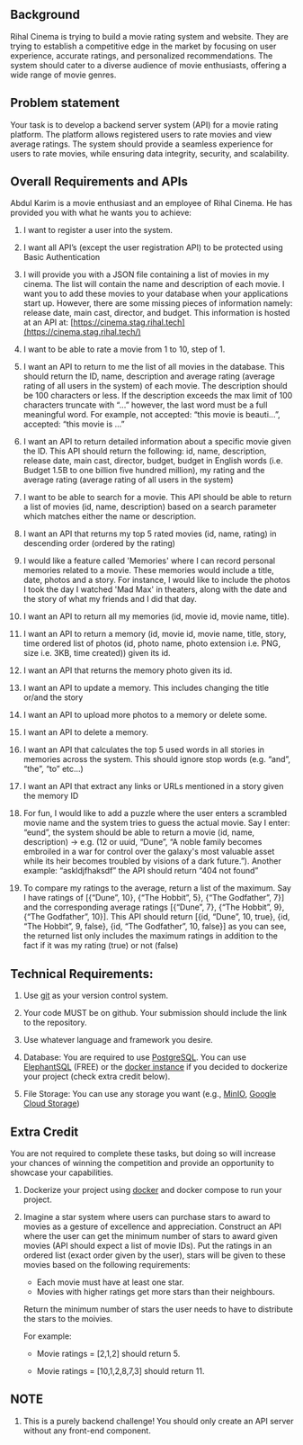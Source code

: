 ## Background

Rihal Cinema is trying to build a movie rating system and website. They are trying to establish a competitive edge in the market by focusing on user experience, accurate ratings, and personalized recommendations. The system should cater to a diverse audience of movie enthusiasts, offering a wide range of movie genres. 

## Problem statement 
Your task is to develop a backend server system (API) for a movie rating platform. The platform allows registered users to rate movies and view average ratings. The system should provide a seamless experience for users to rate movies, while ensuring data integrity, security, and scalability. 
 
## Overall Requirements and APIs 

Abdul Karim is a movie enthusiast and an employee of Rihal Cinema. He has provided you with what he wants you to achieve: 

1.  I want to register a user into the system.
    

2.  I want all API’s (except the user registration API) to be protected using Basic Authentication
    

3.  I will provide you with a JSON file containing a list of movies in my cinema. The list will contain the name and description of each movie. I want you to add these movies to your database when your applications start up. However, there are some missing pieces of information namely: release date, main cast, director, and budget. This information is hosted at an API at: [https://cinema.stag.rihal.tech](https://cinema.stag.rihal.tech/)  
    

4.  I want to be able to rate a movie from 1 to 10, step of 1.
    

5.  I want an API to return to me the list of all movies in the database. This should return the ID, name, description and average rating (average rating of all users in the system) of each movie. The description should be 100 characters or less. If the description exceeds the max limit of 100 characters truncate with “...” however, the last word must be a full meaningful word. For example, not accepted: “this movie is beauti...”, accepted: “this movie is ...”
    

6.  I want an API to return detailed information about a specific movie given the ID. This API should return the following: id, name, description, release date, main cast, director, budget, budget in English words (i.e. Budget 1.5B to one billion five hundred million), my rating and the average rating (average rating of all users in the system)
    

7.  I want to be able to search for a movie. This API should be able to return a list of movies (id, name, description) based on a search parameter which matches either the name or description.
    

8.  I want an API that returns my top 5 rated movies (id, name, rating) in descending order (ordered by the rating)
    

9.  I would like a feature called 'Memories' where I can record personal memories related to a movie. These memories would include a title, date,  photos and a story. For instance, I would like to include the photos I took the day I watched 'Mad Max' in theaters, along with the date and the story of what my friends and I did that day.
    

10.  I want an API to return all my memories (id,  movie id, movie name, title).
    

11.  I want an API to return a memory (id, movie id, movie name, title, story, time ordered list of photos  (id, photo name, photo extension  i.e. PNG, size  i.e. 3KB, time created)) given its id.
    

12.  I want an API that returns the memory photo given its id.
    

13.  I want an API to update a memory. This includes changing the title or/and the story
    

14.  I want an API to upload more photos to a memory or delete some.
    

15.  I want an API to delete a memory.
    

16.  I want an API that calculates  the top 5 used words in all stories in memories across the system. This should ignore stop words (e.g. “and”, “the”, “to” etc...)
    

17.  I want an API that extract any links or URLs mentioned in a story given the memory ID
    

18.  For fun, I would like to add a puzzle where the user enters a scrambled movie name and the system tries to guess the actual movie. Say I enter: “eund”, the system should be able to return a movie (id, name, description) -> e.g. (12 or uuid, “Dune”, “A noble family becomes embroiled in a war for control over the galaxy's most valuable asset while its heir becomes troubled by visions of a dark future.”). Another example: “askldjfhaksdf” the API should return “404 not found”
    

19.  To compare my ratings to the average, return a list of the maximum. Say I have ratings of [{“Dune”, 10}, {“The Hobbit”, 5}, {“The Godfather”, 7}] and the corresponding average ratings [{“Dune”, 7}, {“The Hobbit”, 9}, {“The Godfather”, 10}]. This API should return [{id, “Dune”, 10, true}, {id, “The Hobbit”, 9, false}, {id, “The Godfather”, 10, false}] as you can see, the returned list only includes the maximum ratings in addition to the fact if it was my rating (true) or not (false)

## Technical Requirements: 

1) Use [git](https://git-scm.com/) as your version control system. 

2) Your code MUST be on github. Your submission should include the link to the repository. 

3) Use whatever language and framework you desire. 

4) Database: You are required to use [PostgreSQL](https://www.postgresql.org/). You can use [ElephantSQL](https://www.elephantsql.com/) (FREE) or the [docker instance](https://hub.docker.com/_/postgres) if you decided to dockerize your project (check extra credit below). 

5) File Storage: You can use any storage you want (e.g., [MinIO](https://min.io/), [Google Cloud Storage](https://cloud.google.com/storage))  

## Extra Credit


You are not required to complete these tasks, but doing so will increase your chances of winning the competition and provide an opportunity to showcase your capabilities.

1.  Dockerize your project using [docker](https://www.docker.com/) and docker compose to run your project.
    

2.  Imagine a star system where users can purchase stars to award to movies as a gesture of excellence and appreciation. Construct an API where the user can get  the minimum number of stars to award given movies (API should expect a list of movie IDs). Put the ratings in an ordered list (exact order given by the user), stars will be given to these movies based on the following requirements:
    * Each movie must have at least one star.
    * Movies with higher ratings get more stars than their neighbours.

	 Return the minimum number of stars the user needs to have to distribute the stars to the moivies.

	For example:

	* Movie ratings = [2,1,2]  should return 5.

	* Movie ratings = [10,1,2,8,7,3] should return 11.

## NOTE 
1) This is a purely backend challenge! You should only create an API server without any front-end component.  

 

 
